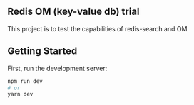 ## Redis OM (key-value db) trial

This project is to test the capabilities of redis-search and OM

## Getting Started

First, run the development server:

```bash
npm run dev
# or
yarn dev
```
